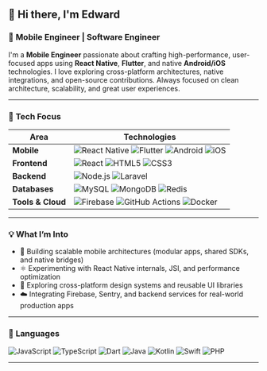 ## 👋 Hi there, I'm **Edward**

### 🚀 **Mobile Engineer | Software Engineer**

I'm a **Mobile Engineer** passionate about crafting high-performance, user-focused apps using **React Native**, **Flutter**, and native **Android/iOS** technologies. I love exploring cross-platform architectures, native integrations, and open-source contributions. Always focused on clean architecture, scalability, and great user experiences.

---

### 🧠 **Tech Focus**

| Area | Technologies |
|------|---------------|
| **Mobile** | ![React Native](https://img.shields.io/badge/-React%20Native-61DAFB?logo=react&logoColor=white&style=for-the-badge) ![Flutter](https://img.shields.io/badge/-Flutter-02569B?logo=flutter&logoColor=white&style=for-the-badge) ![Android](https://img.shields.io/badge/-Android-3DDC84?logo=android&logoColor=white&style=for-the-badge) ![iOS](https://img.shields.io/badge/-iOS-000000?logo=apple&logoColor=white&style=for-the-badge) |
| **Frontend** | ![React](https://img.shields.io/badge/-React-61DAFB?logo=react&logoColor=white&style=for-the-badge) ![HTML5](https://img.shields.io/badge/-HTML5-E34F26?logo=html5&logoColor=white&style=for-the-badge) ![CSS3](https://img.shields.io/badge/-CSS3-1572B6?logo=css3&logoColor=white&style=for-the-badge) |
| **Backend** | ![Node.js](https://img.shields.io/badge/-Node.js-339933?logo=node.js&logoColor=white&style=for-the-badge) ![Laravel](https://img.shields.io/badge/-Laravel-FF2D20?logo=laravel&logoColor=white&style=for-the-badge) |
| **Databases** | ![MySQL](https://img.shields.io/badge/-MySQL-4479A1?logo=mysql&logoColor=white&style=for-the-badge) ![MongoDB](https://img.shields.io/badge/-MongoDB-47A248?logo=mongodb&logoColor=white&style=for-the-badge) ![Redis](https://img.shields.io/badge/-Redis-DC382D?logo=redis&logoColor=white&style=for-the-badge) |
| **Tools & Cloud** | ![Firebase](https://img.shields.io/badge/-Firebase-FFCA28?logo=firebase&logoColor=black&style=for-the-badge) ![GitHub Actions](https://img.shields.io/badge/-GitHub%20Actions-2088FF?logo=github-actions&logoColor=white&style=for-the-badge) ![Docker](https://img.shields.io/badge/-Docker-2496ED?logo=docker&logoColor=white&style=for-the-badge) |

---

### 💡 **What I’m Into**

- 📱 Building scalable mobile architectures (modular apps, shared SDKs, and native bridges)  
- ⚛️ Experimenting with React Native internals, JSI, and performance optimization  
- 🧩 Exploring cross-platform design systems and reusable UI libraries  
- ☁️ Integrating Firebase, Sentry, and backend services for real-world production apps  

---

### 🧰 **Languages**

![JavaScript](https://img.shields.io/badge/-JavaScript-F7DF1E?logo=javascript&logoColor=black&style=for-the-badge)
![TypeScript](https://img.shields.io/badge/-TypeScript-3178C6?logo=typescript&logoColor=white&style=for-the-badge)
![Dart](https://img.shields.io/badge/-Dart-0175C2?logo=dart&logoColor=white&style=for-the-badge)
![Java](https://img.shields.io/badge/-Java-007396?logo=java&logoColor=white&style=for-the-badge)
![Kotlin](https://img.shields.io/badge/-Kotlin-7F52FF?logo=kotlin&logoColor=white&style=for-the-badge)
![Swift](https://img.shields.io/badge/-Swift-FA7343?logo=swift&logoColor=white&style=for-the-badge)
![PHP](https://img.shields.io/badge/-PHP-777BB4?logo=php&logoColor=white&style=for-the-badge)

---
